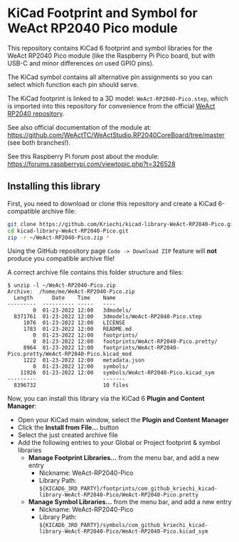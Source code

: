 # KiCad Footprint and Symbol for WeAct RP2040 Pico module

This repository contains KiCad 6 footprint and symbol libraries for the WeAct RP2040 Pico module (like the Raspberry Pi Pico board, but with USB-C and minor differences on used GPIO pins).

The KiCad symbol contains all alternative pin assignments so you can select which function each pin should serve.

The KiCad footprint is linked to a 3D model: `WeAct-RP2040-Pico.step`, which is imported into this repository for convenience from the official [WeAct RP2040 repository](https://github.com/WeActTC/WeActStudio.RP2040CoreBoard).

See also official documentation of the module at: https://github.com/WeActTC/WeActStudio.RP2040CoreBoard/tree/master (see both branches!).

See this Raspberry Pi forum post about the module: https://forums.raspberrypi.com/viewtopic.php?t=326528

## Installing this library

First, you need to download or clone this repository and create a KiCad 6-compatible archive file:
```bash
git clone https://github.com/Kriechi/kicad-library-WeAct-RP2040-Pico.git
cd kicad-library-WeAct-RP2040-Pico.git
zip -r ~/WeAct-RP2040-Pico.zip *
```

Using the GitHub repository page `Code -> Download ZIP` feature will **not** produce you compatible archive file!

A correct archive file contains this folder structure and files:
```
$ unzip -l ~/WeAct-RP2040-Pico.zip
Archive:  /home/me/WeAct-RP2040-Pico.zip
  Length      Date    Time    Name
---------  ---------- -----   ----
        0  01-23-2022 12:00   3dmodels/
  8371761  01-23-2022 12:00   3dmodels/WeAct-RP2040-Pico.step
     1076  01-23-2022 12:00   LICENSE
     1783  01-23-2022 12:00   README.md
        0  01-23-2022 12:00   footprints/
        0  01-23-2022 12:00   footprints/WeAct-RP2040-Pico.pretty/
     8964  01-23-2022 12:00   footprints/WeAct-RP2040-Pico.pretty/WeAct-RP2040-Pico.kicad_mod
     1222  01-23-2022 12:00   metadata.json
        0  01-23-2022 12:00   symbols/
    11926  01-23-2022 12:00   symbols/WeAct-RP2040-Pico.kicad_sym
---------                     -------
  8396732                     10 files
```

Now, you can install this library via the KiCad 6 **Plugin and Content Manager**:

* Open your KiCad main window, select the **Plugin and Content Manager**
* Click the **Install from File...** button
* Select the just created archive file
* Add the following entries to your Global or Project footprint & symbol libraries
  * **Manage Footprint Libraries...** from the menu bar, and add a new entry
    * Nickname: WeAct-RP2040-Pico
    * Library Path: `${KICAD6_3RD_PARTY}/footprints/com_github_kriechi_kicad-library-WeAct-RP2040-Pico/WeAct-RP2040-Pico.pretty`
  * **Manage Symbol Libraries...** from the menu bar, and add a new entry
    * Nickname: WeAct-RP2040-Pico
    * Library Path: `${KICAD6_3RD_PARTY}/symbols/com_github_kriechi_kicad-library-WeAct-RP2040-Pico/WeAct-RP2040-Pico.kicad_sym`
